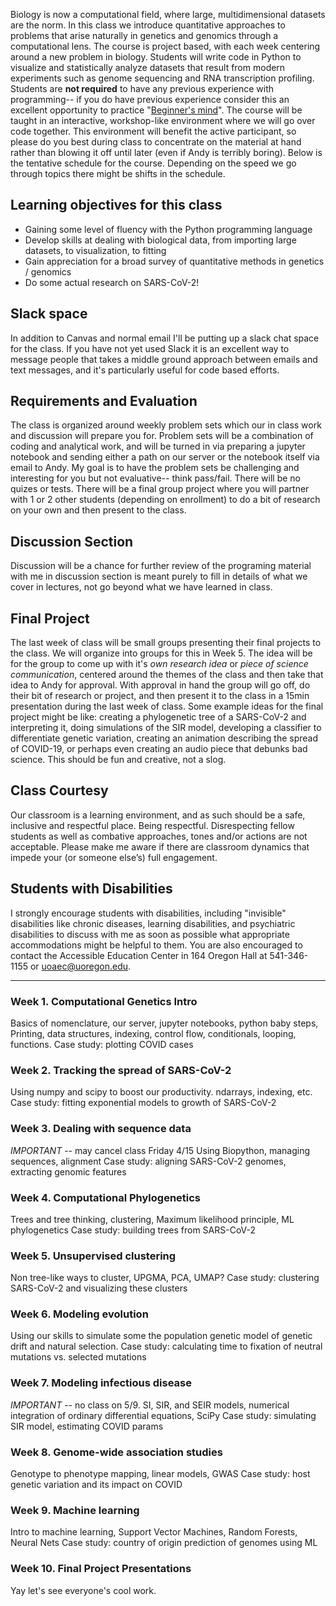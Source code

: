 
Biology is now a computational field, where large, multidimensional datasets are the norm. In this
class we introduce quantitative approaches to problems that arise naturally in genetics and genomics
through a computational lens. The course is project based, with each week centering around a new
problem in biology. Students will write code in Python to visualize and statistically analyze datasets
that result from modern experiments such as genome sequencing and RNA transcription profiling.
Students are **not required** to have any previous experience with programming-- if you do have previous experience
consider this an excellent opportunity to practice "[Beginner's mind](https://en.wikipedia.org/wiki/Shoshin)".
The course will be taught in an interactive, workshop-like environment where we will go over code together.
This environment will benefit the active participant, so please do you best during class to concentrate on the
material at hand rather than blowing it off until later (even if Andy is terribly boring).
Below is the tentative schedule for the course. Depending on the speed we go through topics there might
be shifts in the schedule.

## Learning objectives for this class

* Gaining some level of fluency with the Python programming language
* Develop skills at dealing with biological data, from importing large datasets, to visualization, to fitting
* Gain appreciation for a broad survey of quantitative methods in genetics / genomics
* Do some actual research on SARS-CoV-2!

## Slack space

In addition to Canvas and normal email I'll be putting up a slack chat space for the class.
If you have not yet used Slack it is an excellent way to message people that takes a middle
ground approach between emails and text messages, and it's particularly useful for code based
efforts.

## Requirements and Evaluation

The class is organized around weekly problem sets which our in class work and discussion will prepare you
for. Problem sets will be a combination of coding and analytical work, and will be turned in via preparing
a jupyter notebook and sending either a path on our server or the notebook itself via email to Andy. My goal
is to have the problem sets be challenging and interesting for you but not evaluative-- think pass/fail.
There will be no quizes or tests. There will be a final group project where you will partner with 1 or 2
other students (depending on enrollment) to do a bit of research on your own and then present to the class.

## Discussion Section

Discussion will be a chance for further review of the programing material with me
in discussion section is meant purely to fill in details of what we cover in lectures, not go beyond what we have learned
in class.

## Final Project

The last week of class will be small groups presenting their final projects to the class. We will organize into groups
for this in Week 5. The idea will be for the group to come up with it's _own research idea_ or _piece of science communication_, centered around the themes
of the class and then take that idea to Andy for approval. With approval in hand the group will go off, do their bit
of research or project, and then present it to the class in a 15min presentation during the last week of class. Some example ideas
for the final project might be like: creating a phylogenetic tree of a SARS-CoV-2 and interpreting it, doing simulations
of the SIR model, developing a classifier to differentiate genetic variation, creating an animation describing the spread of COVID-19, or perhaps even creating an audio piece that debunks bad science. This should be fun and creative, not a slog.

## Class Courtesy

Our classroom is a learning environment, and as such should be a safe, inclusive and respectful place. Being respectful. Disrespecting fellow students as well as combative approaches, tones and/or actions are not acceptable. Please make me aware if there are classroom dynamics that impede your (or someone else’s) full engagement.

## Students with Disabilities

I strongly encourage students with disabilities, including
"invisible" disabilities like chronic diseases, learning disabilities, and psychiatric
disabilities to discuss with me as soon as possible what appropriate accommodations might be helpful to them.
You are also encouraged to contact the Accessible Education Center in 164 Oregon Hall at 541-346-1155 or uoaec@uoregon.edu.

---------------------------------------------------------------------------------------------------------

### Week 1. Computational Genetics Intro

Basics of nomenclature, our server, jupyter notebooks, python baby steps,
Printing, data structures, indexing, control flow, conditionals, looping,
functions. Case study: plotting COVID cases

### Week 2. Tracking the spread of SARS-CoV-2

Using numpy and scipy to boost our productivity. ndarrays, indexing, etc.
Case study: fitting exponential models to growth of SARS-CoV-2

### Week 3. Dealing with sequence data

_IMPORTANT_ -- may cancel class Friday 4/15
Using Biopython, managing sequences, alignment
Case study: aligning SARS-CoV-2 genomes, extracting genomic features

### Week 4. Computational Phylogenetics

Trees and tree thinking, clustering, Maximum likelihood principle, ML phylogenetics
Case study: building trees from SARS-CoV-2

### Week 5. Unsupervised clustering

Non tree-like ways to cluster, UPGMA, PCA, UMAP?
Case study: clustering SARS-CoV-2 and visualizing these clusters

### Week 6. Modeling evolution

Using our skills to simulate some the population genetic model of genetic drift
and natural selection.
Case study: calculating time to fixation of neutral mutations vs. selected mutations

### Week 7. Modeling infectious disease

_IMPORTANT_ -- no class on 5/9.
SI, SIR, and SEIR models, numerical integration of ordinary differential equations, SciPy
Case study: simulating SIR model, estimating COVID params

### Week 8. Genome-wide association studies

Genotype to phenotype mapping, linear models, GWAS
Case study: host genetic variation and its impact on COVID

### Week 9. Machine learning

Intro to machine learning, Support Vector Machines, Random Forests, Neural Nets
Case study: country of origin prediction of genomes using ML

### Week 10. Final Project Presentations

Yay let's see everyone's cool work.
